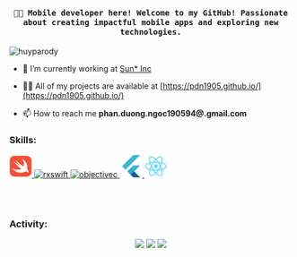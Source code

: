 <h4 align="center"><samp> 👋🏾 Mobile developer here! Welcome to my GitHub! Passionate about creating impactful mobile apps and exploring new technologies. </samp></h4>

<p align="left"> <img src="https://komarev.com/ghpvc/?username=ngocpd-1250&label=Profile%20views&color=0e75b6&style=flat" alt="huyparody" /> </p>


- 📱 I’m currently working at [Sun* Inc](https://sun-asterisk.vn/)


- 👨‍💻 All of my projects are available at [https://pdn1905.github.io/](https://pdn1905.github.io/)


- 📫 How to reach me **phan.duong.ngoc190594@.gmail.com**


<h3 align="left">Skills:</h3>
<p align="left"> <a href="https://developer.apple.com/swift/" target="_blank"> <img src="https://raw.githubusercontent.com/devicons/devicon/master/icons/swift/swift-original.svg" alt="swift" width="40" height="40"/> </a> <a href="https://github.com/ReactiveX/RxSwift" target="_blank"> <img src="https://raw.githubusercontent.com/ReactiveX/RxSwift/2.0.0-beta.3/assets/Rx_Logo_M.png" alt="rxswift" width="40" height="40"/> </a> <a href="https://developer.apple.com/library/archive/documentation/Cocoa/Conceptual/ProgrammingWithObjectiveC/Introduction/Introduction.html" target="_blank"> <img src="https://www.vectorlogo.zone/logos/apple_objectivec/apple_objectivec-icon.svg" alt="objectivec" width="40" height="40"/> </a> <a href="https://flutter.dev/" target="_blank"> <img src="https://raw.githubusercontent.com/devicons/devicon/master/icons/flutter/flutter-original.svg" alt="linux" width="40" height="40"/> </a> <a href="https://reactnative.dev/" target="_blank"> <img src="https://raw.githubusercontent.com/devicons/devicon/master/icons/react/react-original.svg" alt="python" width="40" height="40"/></a></p>
<br>
<br>
<h3 align="left">Activity:</h3>
<p align="center">
  <img height="50%" width="auto" src ="https://github-readme-stats.vercel.app/api?username=ngocpd-1250&show_icons=true&count_private=true&theme=darcula&hide_border=true&hide=issues,contribs&bg_color=00000000">
  <img height="50%" width="auto" src ="https://github-readme-stats.vercel.app/api/top-langs/?username=ngocpd-1250&layout=compact&hide_border=true&theme=darcula&bg_color=00000000&langs_count=6&hide=jupyter%20notebook,tex,css,php&exclude_repo=Pacman-AI">
  <img src ="https://github-readme-streak-stats.herokuapp.com?user=ngocpd-1250&theme=darcula&hide_border=true&background=FFFFFF00">
  <br>
  <br>
</p>
